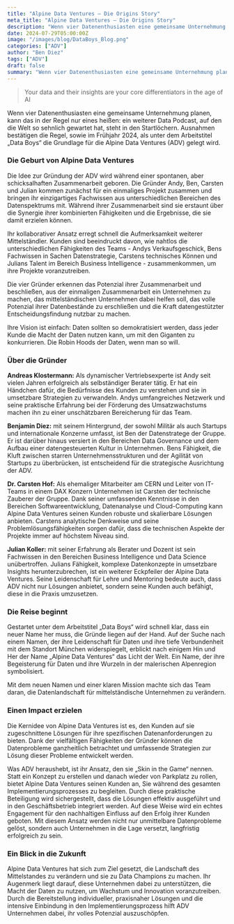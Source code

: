 ```yaml
---
title: "Alpine Data Ventures – Die Origins Story"
meta_title: "Alpine Data Ventures – Die Origins Story"
description: "Wenn vier Datenenthusiasten eine gemeinsame Unternehmung planen, kann das in der Regel nur eines heißen: ein weiterer Data Podcast ... Nicht so bei den ADVs."
date: 2024-07-29T05:00:00Z
image: "/images/blog/DataBoys_Blog.png"
categories: ["ADV"]
author: "Ben Diez"
tags: ["ADV"]
draft: false
summary: "Wenn vier Datenenthusiasten eine gemeinsame Unternehmung planen, kann das in der Regel nur eines heißen: ein weiterer Data Podcast ... Nicht so bei den ADVs."
---
```


> Your data and their insights are your core differentiators in the age of AI

Wenn vier Datenenthusiasten eine gemeinsame Unternehmung planen, kann das in der Regel nur eines heißen: ein weiterer Data Podcast, auf den die Welt so sehnlich gewartet hat, steht in den Startlöchern. Ausnahmen bestätigen die Regel, sowie im Frühjahr 2024, als unter dem Arbeitstitel „Data Boys“ die Grundlage für die Alpine Data Ventures (ADV) gelegt wird.  

### Die Geburt von Alpine Data Ventures 

Die Idee zur Gründung der ADV wird während einer spontanen, aber schicksalhaften Zusammenarbeit geboren. Die Gründer Andy, Ben, Carsten und Julian kommen zunächst für ein einmaliges Projekt zusammen und bringen ihr einzigartiges Fachwissen aus unterschiedlichen Bereichen des Datenspektrums mit. Während ihrer Zusammenarbeit sind sie erstaunt über die Synergie ihrer kombinierten Fähigkeiten und die Ergebnisse, die sie damit erzielen können. 

Ihr kollaborativer Ansatz erregt schnell die Aufmerksamkeit weiterer Mittelständler. Kunden sind beeindruckt davon, wie nahtlos die unterschiedlichen Fähigkeiten des Teams - Andys Verkaufsgeschick, Bens Fachwissen in Sachen Datenstrategie, Carstens technisches Können und Julians Talent im Bereich Business Intelligence - zusammenkommen, um ihre Projekte voranzutreiben.  

Die vier Gründer erkennen das Potenzial ihrer Zusammenarbeit und beschließen, aus der einmaligen Zusammenarbeit ein Unternehmen zu machen, das mittelständischen Unternehmen dabei helfen soll, das volle Potenzial ihrer Datenbestände zu erschließen und die Kraft datengestützter Entscheidungsfindung nutzbar zu machen. 

Ihre Vision ist einfach: Daten sollten so demokratisiert werden, dass jeder Kunde die Macht der Daten nutzen kann, um mit den Giganten zu konkurrieren. Die Robin Hoods der Daten, wenn man so will. 

### Über die Gründer 

**Andreas Klostermann:** Als dynamischer Vertriebsexperte ist Andy seit vielen Jahren erfolgreich als selbständiger Berater tätig. Er hat ein Händchen dafür, die Bedürfnisse des Kunden zu verstehen und sie in umsetzbare Strategien zu verwandeln. Andys umfangreiches Netzwerk und seine praktische Erfahrung bei der Förderung des Umsatzwachstums machen ihn zu einer unschätzbaren Bereicherung für das Team. 

**Benjamin Diez:** mit seinem Hintergrund, der sowohl Militär als auch Startups und internationale Konzerne umfasst, ist Ben der Datenstratege der Gruppe. Er ist darüber hinaus versiert in den Bereichen Data Governance und dem Aufbau einer datengesteuerten Kultur in Unternehmen. Bens Fähigkeit, die Kluft zwischen starren Unternehmensstrukturen und der Agilität von Startups zu überbrücken, ist entscheidend für die strategische Ausrichtung der ADV. 

**Dr. Carsten Hof:** Als ehemaliger Mitarbeiter am CERN und Leiter von IT-Teams in einem DAX Konzern Unternehmen ist Carsten der technische Zauberer der Gruppe. Dank seiner umfassenden Kenntnisse in den Bereichen Softwareentwicklung, Datenanalyse und Cloud-Computing kann Alpine Data Ventures seinen Kunden robuste und skalierbare Lösungen anbieten. Carstens analytische Denkweise und seine Problemlösungsfähigkeiten sorgen dafür, dass die technischen Aspekte der Projekte immer auf höchstem Niveau sind. 

**Julian Koller:** mit seiner Erfahrung als Berater und Dozent ist sein Fachwissen in den Bereichen Business Intelligence und Data Science unübertroffen. Julians Fähigkeit, komplexe Datenkonzepte in umsetzbare Insights herunterzubrechen, ist ein weiterer Eckpfeiler der Alpine Data Ventures. Seine Leidenschaft für Lehre und Mentoring bedeute auch, dass ADV nicht nur Lösungen anbietet, sondern seine Kunden auch befähigt, diese in die Praxis umzusetzen. 

### Die Reise beginnt 

Gestartet unter dem Arbeitstitel „Data Boys“ wird schnell klar, dass ein neuer Name her muss, die Gründe liegen auf der Hand. Auf der Suche nach einem Namen, der ihre Leidenschaft für Daten und ihre tiefe Verbundenheit mit dem Standort München widerspiegelt, erblickt nach einigem Hin und Her der Name „Alpine Data Ventures“ das Licht der Welt. Ein Name, der ihre Begeisterung für Daten und ihre Wurzeln in der malerischen Alpenregion symbolisiert.  

Mit dem neuen Namen und einer klaren Mission machte sich das Team daran, die Datenlandschaft für mittelständische Unternehmen zu verändern. 

### Einen Impact erzielen 

Die Kernidee von Alpine Data Ventures ist es, den Kunden auf sie zugeschnittene Lösungen für ihre spezifischen Datenanforderungen zu bieten. Dank der vielfältigen Fähigkeiten der Gründer können die Datenprobleme ganzheitlich betrachtet und umfassende Strategien zur Lösung dieser Probleme entwickelt werden. 

Was ADV heraushebt, ist ihr Ansatz, den sie „Skin in the Game“ nennen. Statt ein Konzept zu erstellen und danach wieder von Parkplatz zu rollen, bietet Alpine Data Ventures seinen Kunden an, Sie während des gesamten Implementierungsprozesses zu begleiten. Durch diese praktische Beteiligung wird sichergestellt, dass die Lösungen effektiv ausgeführt und in den Geschäftsbetrieb integriert werden. Auf diese Weise wird ein echtes Engagement für den nachhaltigen Einfluss auf den Erfolg ihrer Kunden geboten. Mit diesem Ansatz werden nicht nur unmittelbare Datenprobleme gelöst, sondern auch Unternehmen in die Lage versetzt, langfristig erfolgreich zu sein. 

### Ein Blick in die Zukunft 
Alpine Data Ventures hat sich zum Ziel gesetzt, die Landschaft des Mittelstandes zu verändern und sie zu Data Champions zu machen. Ihr Augenmerk liegt darauf, diese Unternehmen dabei zu unterstützen, die Macht der Daten zu nutzen, um Wachstum und Innovation voranzutreiben. Durch die Bereitstellung individueller, praxisnaher Lösungen und die intensive Einbindung in den Implementierungsprozess hilft ADV Unternehmen dabei, ihr volles Potenzial auszuschöpfen. 
